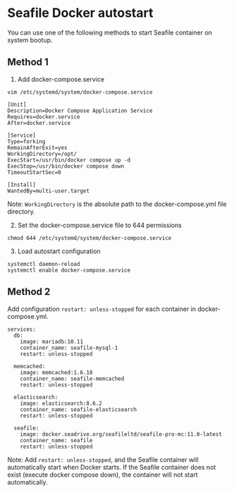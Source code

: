 # Seafile Docker autostart

You can use one of the following methods to start Seafile container on system bootup.

## Method 1

1. Add docker-compose.service

`vim /etc/systemd/system/docker-compose.service`

```
[Unit]
Description=Docker Compose Application Service
Requires=docker.service
After=docker.service

[Service]
Type=forking
RemainAfterExit=yes
WorkingDirectory=/opt/   
ExecStart=/usr/bin/docker compose up -d
ExecStop=/usr/bin/docker compose down
TimeoutStartSec=0

[Install]
WantedBy=multi-user.target
```

Note: `WorkingDirectory` is the absolute path to the docker-compose.yml file directory.

2. Set the docker-compose.service file to 644 permissions

```
chmod 644 /etc/systemd/system/docker-compose.service
```

3. Load autostart configuration

```
systemctl daemon-reload
systemctl enable docker-compose.service
```

## Method 2

Add configuration `restart: unless-stopped` for each container in docker-compose.yml.

```
services:
  db:
    image: mariadb:10.11
    container_name: seafile-mysql-1
    restart: unless-stopped

  memcached:
    image: memcached:1.6.18
    container_name: seafile-memcached
    restart: unless-stopped

  elasticsearch:
    image: elasticsearch:8.6.2
    container_name: seafile-elasticsearch
    restart: unless-stopped

  seafile:
    image: docker.seadrive.org/seafileltd/seafile-pro-mc:11.0-latest
    container_name: seafile
    restart: unless-stopped
```

Note: Add `restart: unless-stopped`, and the Seafile container will automatically start when Docker starts. If the Seafile container does not exist (execute docker compose down), the container will not start automatically.
